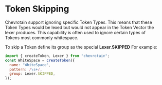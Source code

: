 # Token Skipping

Chevrotain support ignoring specific Token Types.
This means that these Token Types would be lexed but would not appear in the Token Vector the lexer produces.
This capability is often used to ignore certain types of Tokens most commonly whitespace.

To skip a Token define its group as the special **Lexer.SKIPPED**
For example:

```javascript
import { createToken, Lexer } from "chevrotain";
const WhiteSpace = createToken({
  name: "WhiteSpace",
  pattern: /\s+/,
  group: Lexer.SKIPPED,
});
```

